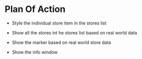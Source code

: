 # Plan Of Action

- Style the individual store item in the stores list

- Show all the stores int he stores list based on real world data

- Show the marker based on real world store data

- Show the info window
